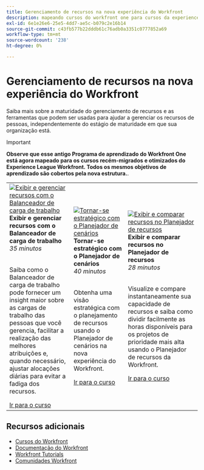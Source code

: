 ```yaml
---
title: Gerenciamento de recursos na nova experiência do Workfront
description: mapeando cursos do workfront one para cursos da experience league
exl-id: 6e1e26e6-25e5-4dd7-ae5c-b079c2e16b14
source-git-commit: c43fb577b22dddb61c76adb0a3351c0777852a69
workflow-type: tm+mt
source-wordcount: '238'
ht-degree: 0%

---
```


# Gerenciamento de recursos na nova experiência do Workfront

Saiba mais sobre a maturidade do gerenciamento de recursos e as ferramentas que podem ser usadas para ajudar a gerenciar os recursos de pessoas, independentemente do estágio de maturidade em que sua organização está.

>[!IMPORTANT]
>
>**Observe que esse antigo Programa de aprendizado do Workfront One está agora mapeado para os cursos recém-migrados e otimizados do Experience League Workfront.  Todos os mesmos objetivos de aprendizado são cobertos pela nova estrutura.**.

<table>
  <tr>
   <td>
      <a href="https://experienceleague.adobe.com/?recommended=Workfront-L-1-2022.1.workloadbalancer">
      <img alt="Exibir e gerenciar recursos com o Balanceador de carga de trabalho" src="https://cdn.experienceleague.adobe.com/thumb/view-and-manage-resources-with-the-workload-balancer.png"/>
      </a>
      <div>
         <strong>Exibir e gerenciar recursos com o Balanceador de carga de trabalho</strong></a>
         <br/><em>35 minutos</em>
      </div>
      <p>
        <br/>
         Saiba como o Balanceador de carga de trabalho pode fornecer um insight maior sobre as cargas de trabalho das pessoas que você gerencia, facilitar a realização das melhores atribuições e, quando necessário, ajustar alocações diárias para evitar a fadiga dos recursos.
      </p>
      <a  rel="noreferrer" target="_blank" href="https://experienceleague.adobe.com/?recommended=Workfront-L-1-2022.1.workloadbalancer" class="spectrum-Button spectrum-Button--primary spectrum-Button--sizeM">
      <span class="spectrum-Button-label has-no-wrap has-text-weight-bold">Ir para o curso</span>
      </a>
   </td>   
   <td>
      <a href="https://experienceleague.adobe.com/?recommended=Workfront-L-1-2022.1.scenarioplanner">
      <img alt="Tornar-se estratégico com o Planejador de cenários" src="https://cdn.experienceleague.adobe.com/thumb/get-strategic-with-the-scenario-planner.png"/>
      </a>
      <div>
         <strong>Tornar-se estratégico com o Planejador de cenários</strong></a>
         <br/><em>40 minutos</em>
      </div>
      <p>
        <br/>
         Obtenha uma visão estratégica com o planejamento de recursos usando o Planejador de cenários na nova experiência do Workfront.
      </p>
      <a  rel="noreferrer" target="_blank" href="https://experienceleague.adobe.com/?recommended=Workfront-L-1-2022.1.scenarioplanner" class="spectrum-Button spectrum-Button--primary spectrum-Button--sizeM">
      <span class="spectrum-Button-label has-no-wrap has-text-weight-bold">Ir para o curso</span>
      </a>
   </td>
    <td>
      <a href="https://experienceleague.adobe.com/?recommended=Workfront-L-1-2022.1.resourceplanner">
      <img alt="Exibir e comparar recursos no Planejador de recursos" src="https://cdn.experienceleague.adobe.com/thumb/view-and-compare-resources-in-the-resource-planner.png"/>
      </a>
      <div>
         <strong>Exibir e comparar recursos no Planejador de recursos</strong></a>
         <br/><em>28 minutos</em>
      </div>
      <p>
        <br/>
         Visualize e compare instantaneamente sua capacidade de recursos e saiba como dividir facilmente as horas disponíveis para os projetos de prioridade mais alta usando o Planejador de recursos da Workfront.
      </p>
      <a  rel="noreferrer" target="_blank" href="https://experienceleague.adobe.com/?recommended=Workfront-L-1-2022.1.resourceplanner" class="spectrum-Button spectrum-Button--primary spectrum-Button--sizeM">
      <span class="spectrum-Button-label has-no-wrap has-text-weight-bold">Ir para o curso</span>
      </a>
   </td>
  </tr>

</table>

## Recursos adicionais

* [Cursos do Workfront](https://experienceleague.adobe.com/?lang=en&amp;Solution=Workfront#courses)
* [Documentação do Workfront](https://experienceleague.adobe.com/docs/workfront.html)
* [Workfront Tutorials](https://experienceleague.adobe.com/docs/workfront-learn/tutorials-workfront/home.html)
* [Comunidades Workfront](https://experienceleaguecommunities.adobe.com/t5/workfront/ct-p/workfront)
